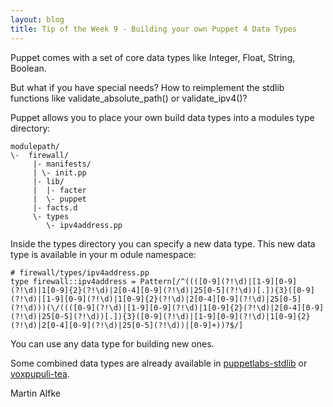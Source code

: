 ```yaml
---
layout: blog
title: Tip of the Week 9 - Building your own Puppet 4 Data Types
---
```


Puppet comes with a set of core data types like Integer, Float, String, Boolean.

But what if you have special needs? How to reimplement the stdlib functions like validate_absolute_path() or validate_ipv4()?

Puppet allows you to place your own build data types into a modules type directory:

    modulepath/
    \-  firewall/
         |- manifests/
         | \- init.pp
         |- lib/
         |  |- facter
         |  \- puppet
         |- facts.d
         \- types
            \- ipv4address.pp

Inside the types directory you can specify a new data type. This new data type is available in your m odule namespace:

    # firewall/types/ipv4address.pp
    type firewall::ipv4address = Pattern[/^((([0-9](?!\d)|[1-9][0-9](?!\d)|1[0-9]{2}(?!\d)|2[0-4][0-9](?!\d)|25[0-5](?!\d))[.]){3}([0-9](?!\d)|[1-9][0-9](?!\d)|1[0-9]{2}(?!\d)|2[0-4][0-9](?!\d)|25[0-5](?!\d)))(\/((([0-9](?!\d)|[1-9][0-9](?!\d)|1[0-9]{2}(?!\d)|2[0-4][0-9](?!\d)|25[0-5](?!\d))[.]){3}([0-9](?!\d)|[1-9][0-9](?!\d)|1[0-9]{2}(?!\d)|2[0-4][0-9](?!\d)|25[0-5](?!\d))|[0-9]+))?$/]

You can use any data type for building new ones.

Some combined data types are already available in [puppetlabs-stdlib](https://github.com/puppetlabs/puppetlabs-stdlib/tree/master/types) or [voxpupuli-tea](https://github.com/voxpupuli/puppet-tea).

Martin Alfke
